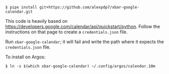 ```
$ pipx install git+https://github.com/alexpdp7/xbar-google-calendar.git
```

This code is heavily based on <https://developers.google.com/calendar/api/quickstart/python>.
Follow the instructions on that page to create a `credentials.json` file.

Run `xbar-google-calendar`; it will fail and write the path where it expects the `credentials.json` file.

To install on Argos:

```
$ ln -s $(which xbar-google-calendar) ~/.config/argos/calendar.10m
```
